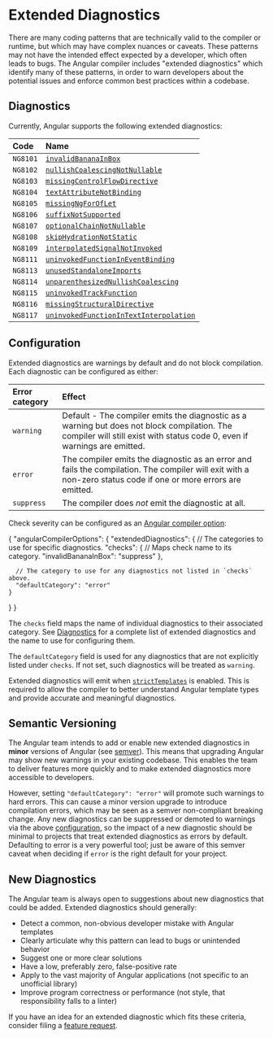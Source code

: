 # Extended Diagnostics

There are many coding patterns that are technically valid to the compiler or runtime, but which may have complex nuances or caveats.
These patterns may not have the intended effect expected by a developer, which often leads to bugs.
The Angular compiler includes "extended diagnostics" which identify many of these patterns, in order to warn developers about the potential issues and enforce common best practices within a codebase.

## Diagnostics

Currently, Angular supports the following extended diagnostics:

| Code     | Name                                                                  |
| :------- |:----------------------------------------------------------------------|
| `NG8101` | [`invalidBananaInBox`](extended-diagnostics/NG8101)                   |
| `NG8102` | [`nullishCoalescingNotNullable`](extended-diagnostics/NG8102)         |
| `NG8103` | [`missingControlFlowDirective`](extended-diagnostics/NG8103)          |
| `NG8104` | [`textAttributeNotBinding`](extended-diagnostics/NG8104)              |
| `NG8105` | [`missingNgForOfLet`](extended-diagnostics/NG8105)                    |
| `NG8106` | [`suffixNotSupported`](extended-diagnostics/NG8106)                   |
| `NG8107` | [`optionalChainNotNullable`](extended-diagnostics/NG8107)             |
| `NG8108` | [`skipHydrationNotStatic`](extended-diagnostics/NG8108)               |
| `NG8109` | [`interpolatedSignalNotInvoked`](extended-diagnostics/NG8109)         |
| `NG8111` | [`uninvokedFunctionInEventBinding`](extended-diagnostics/NG8111)      |
| `NG8113` | [`unusedStandaloneImports`](extended-diagnostics/NG8113)              |
| `NG8114` | [`unparenthesizedNullishCoalescing`](extended-diagnostics/NG8114)     |
| `NG8115` | [`uninvokedTrackFunction`](extended-diagnostics/NG8115)               |
| `NG8116` | [`missingStructuralDirective`](extended-diagnostics/NG8116)           |
| `NG8117` | [`uninvokedFunctionInTextInterpolation`](extended-diagnostics/NG8117) |

## Configuration

Extended diagnostics are warnings by default and do not block compilation.
Each diagnostic can be configured as either:

| Error category | Effect                                                                                                                                                                   |
| :------------- | :----------------------------------------------------------------------------------------------------------------------------------------------------------------------- |
| `warning`      | Default - The compiler emits the diagnostic as a warning but does not block compilation. The compiler will still exist with status code 0, even if warnings are emitted. |
| `error`        | The compiler emits the diagnostic as an error and fails the compilation. The compiler will exit with a non-zero status code if one or more errors are emitted.           |
| `suppress`     | The compiler does _not_ emit the diagnostic at all.                                                                                                                      |

Check severity can be configured as an [Angular compiler option](reference/configs/angular-compiler-options):

<docs-code language="json">
{
  "angularCompilerOptions": {
    "extendedDiagnostics": {
      // The categories to use for specific diagnostics.
      "checks": {
        // Maps check name to its category.
        "invalidBananaInBox": "suppress"
      },

      // The category to use for any diagnostics not listed in `checks` above.
      "defaultCategory": "error"
    }
  }
}
</docs-code>

The `checks` field maps the name of individual diagnostics to their associated category.
See [Diagnostics](#diagnostics) for a complete list of extended diagnostics and the name to use for configuring them.

The `defaultCategory` field is used for any diagnostics that are not explicitly listed under `checks`.
If not set, such diagnostics will be treated as `warning`.

Extended diagnostics will emit when [`strictTemplates`](tools/cli/template-typecheck#strict-mode) is enabled.
This is required to allow the compiler to better understand Angular template types and provide accurate and meaningful diagnostics.

## Semantic Versioning

The Angular team intends to add or enable new extended diagnostics in **minor** versions of Angular (see [semver](https://docs.npmjs.com/about-semantic-versioning)).
This means that upgrading Angular may show new warnings in your existing codebase.
This enables the team to deliver features more quickly and to make extended diagnostics more accessible to developers.

However, setting `"defaultCategory": "error"` will promote such warnings to hard errors.
This can cause a minor version upgrade to introduce compilation errors, which may be seen as a semver non-compliant breaking change.
Any new diagnostics can be suppressed or demoted to warnings via the above [configuration](#configuration), so the impact of a new diagnostic should be minimal to
projects that treat extended diagnostics as errors by default.
Defaulting to error is a very powerful tool; just be aware of this semver caveat when deciding if `error` is the right default for your project.

## New Diagnostics

The Angular team is always open to suggestions about new diagnostics that could be added.
Extended diagnostics should generally:

- Detect a common, non-obvious developer mistake with Angular templates
- Clearly articulate why this pattern can lead to bugs or unintended behavior
- Suggest one or more clear solutions
- Have a low, preferably zero, false-positive rate
- Apply to the vast majority of Angular applications (not specific to an unofficial library)
- Improve program correctness or performance (not style, that responsibility falls to a linter)

If you have an idea for an extended diagnostic which fits these criteria, consider filing a [feature request](https://github.com/angular/angular/issues/new?template=2-feature-request.yaml).
